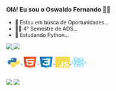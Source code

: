 ### Olá! Eu sou o Oswaldo Fernando 🤘🏽


- 🔭 Estou em busca de Oportunidades... 
- 👨‍🎓 4° Semestre de ADS...
- 🐍 Estudando Python...

 <div>
  <a href="https://github.com/Oswaldo-Fernando">
  <img height="150em" src="https://github-readme-stats.vercel.app/api?username=Oswaldo-Fernando&show_icons=true&theme=dark&include_all_commits=true&count_private=true"/>
  <img height="150em" src="https://github-readme-stats.vercel.app/api/top-langs/?username=Oswaldo-Fernando&layout=compact&langs_count=7&theme=dark"/>
</div>
  
<div style="display: inline_block"><br>
  <img align="center" alt="FEH-Python" height="30" width="40" src="https://raw.githubusercontent.com/devicons/devicon/master/icons/python/python-original.svg">
  <img align="center" alt="FEH-HTML" height="30" width="40" src="https://raw.githubusercontent.com/devicons/devicon/master/icons/html5/html5-original.svg">
  <img align="center" alt="FEH-CSS" height="30" width="40" src="https://raw.githubusercontent.com/devicons/devicon/master/icons/css3/css3-original.svg">
  <img align="center" alt="FEH-Js" height="30" width="40" src="https://raw.githubusercontent.com/devicons/devicon/master/icons/javascript/javascript-plain.svg">
  <img align="center" alt="FEH-React" height="30" width="40" src="https://raw.githubusercontent.com/devicons/devicon/master/icons/react/react-original.svg">
</div>  
  
   ##
  
  <div> 
  <a href="https://www.linkedin.com/in/oswaldo-fernando-1b9579206/" target="_blank"><img src="https://img.shields.io/badge/LinkedIn-0077B5?style=for-the-badge&logo=linkedin&logoColor=white"></a> 
  <a href = "mailto:oswaldo.ffernandes12@gmail.com"><img src="https://img.shields.io/badge/Gmail-D14836?style=for-the-badge&logo=gmail&logoColor=white" target="_blank"></a>
 </div>  
    
   
